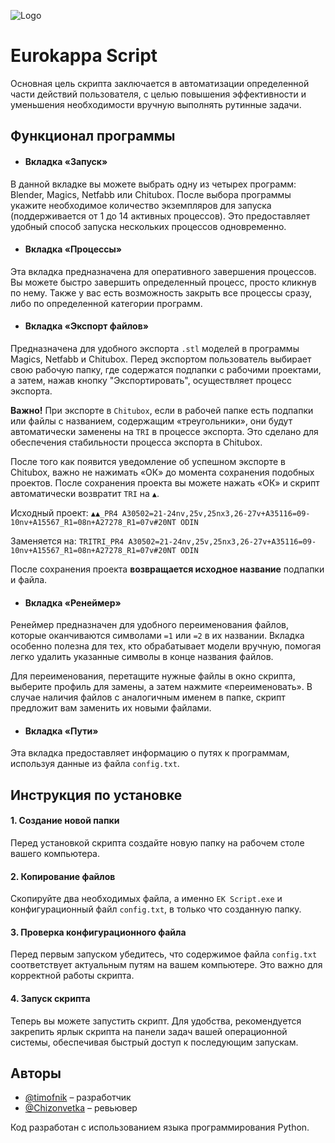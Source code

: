 
![Logo](https://estellika.ru/wp-content/uploads/2022/05/logo-eurokappa-1280x412.png)


# Eurokappa Script

Основная цель скрипта заключается в автоматизации определенной части действий пользователя, с целью повышения эффективности и уменьшения необходимости вручную выполнять рутинные задачи.




## Функционал программы

- #### Вкладка «Запуск»
В данной вкладке вы можете выбрать одну из четырех программ: Blender, Magics, Netfabb или Chitubox. После выбора программы укажите необходимое количество экземпляров для запуска (поддерживается от 1 до 14 активных процессов). Это предоставляет удобный способ запуска нескольких процессов одновременно.

- #### Вкладка «Процессы»
Эта вкладка предназначена для оперативного завершения процессов. Вы можете быстро завершить определенный процесс, просто кликнув по нему. Также у вас есть возможность закрыть все процессы сразу, либо по определенной категории программ.

- #### Вкладка «Экспорт файлов»
Предназначена для удобного экспорта `.stl` моделей в программы Magics, Netfabb и Chitubox. Перед экспортом пользователь выбирает свою рабочую папку, где содержатся подпапки с рабочими проектами, а затем, нажав кнопку "Экспортировать", осуществляет процесс экспорта.

**Важно!** При экспорте в `Chitubox`, если в рабочей папке есть подпапки или файлы с названием, содержащим «треугольники», они будут автоматически заменены на `TRI` в процессе экспорта. Это сделано для обеспечения стабильности процесса экспорта в Chitubox.

После того как появится уведомление об успешном экспорте в Chitubox, важно не нажимать «ОК» до момента сохранения подобных проектов. После сохранения проекта вы можете нажать «ОК» и скрипт автоматически возвратит `TRI` на `▲`.

Исходный проект: `▲▲_PR4 A30502=21-24nv,25v,25nх3,26-27v+A35116=09-10nv+A15567_R1=08n+A27278_R1=07v#20NT ODIN`

Заменяется на: `TRITRI_PR4 A30502=21-24nv,25v,25nх3,26-27v+A35116=09-10nv+A15567_R1=08n+A27278_R1=07v#20NT ODIN`

После сохранения проекта **возвращается исходное название** подпапки и файла.

- #### Вкладка «Ренеймер»
Ренеймер предназначен для удобного переименования файлов, которые оканчиваются символами `=1` или `=2` в их названии. Вкладка особенно полезна для тех, кто обрабатывает модели вручную, помогая легко удалить указанные символы в конце названия файлов.

Для переименования, перетащите нужные файлы в окно скрипта, выберите профиль для замены, а затем нажмите «переименовать». В случае наличия файлов с аналогичным именем в папке, скрипт предложит вам заменить их новыми файлами. 

- #### Вкладка «Пути»
Эта вкладка предоставляет информацию о путях к программам, используя данные из файла `config.txt`.


## Инструкция по установке

#### 1. Создание новой папки
Перед установкой скрипта создайте новую папку на рабочем столе вашего компьютера. 

#### 2. Копирование файлов
Скопируйте два необходимых файла, а именно `EK Script.exe` и конфигурационный файл `config.txt`, в только что созданную папку.

#### 3. Проверка конфигурационного файла
Перед первым запуском убедитесь, что содержимое файла `config.txt` соответствует актуальным путям на вашем компьютере. Это важно для корректной работы скрипта.

#### 4. Запуск скрипта
Теперь вы можете запустить скрипт. Для удобства, рекомендуется закрепить ярлык скрипта на панели задач вашей операционной системы, обеспечивая быстрый доступ к последующим запускам.
## Авторы

- [@timofnik](https://t.me/timofnik) – разработчик
- [@Chizonvetka](https://t.me/Chizonvetka) – ревьювер

Код разработан с использованием языка программирования Python.
